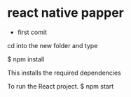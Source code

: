 # react native papper

- first comit

cd into the new folder and type

$ npm install

This installs the required dependencies

To run the React project. 
$ npm start
